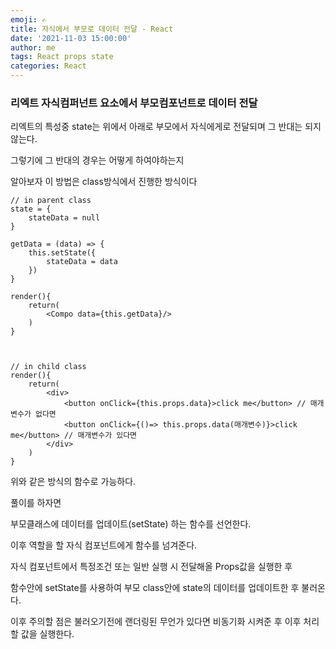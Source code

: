 ```yaml
---
emoji: ✍️
title: 자식에서 부모로 데이터 전달 - React
date: '2021-11-03 15:00:00'
author: me
tags: React props state
categories: React
---
```


### 리엑트 자식컴퍼넌트 요소에서 부모컴포넌트로 데이터 전달

리엑트의 특성중 state는 위에서 아래로 부모에서 자식에게로 전달되며 그 반대는 되지않는다.

그렇기에 그 반대의 경우는 어떻게 하여야하는지

알아보자 이 방법은 class방식에서 진행한 방식이다

```
// in parent class
state = {
	stateData = null
}

getData = (data) => {
	this.setState({
		stateData = data
	})
}

render(){
	return(
		<Compo data={this.getData}/>
	)
}



// in child class
render(){
	return(
		<div>
			<button onClick={this.props.data}>click me</button> // 매개변수가 없다면
			<button onClick={()=> this.props.data(매개변수)}>click me</button> // 매개변수가 있다면
		</div>
	)
}
```

위와 같은 방식의 함수로 가능하다.

풀이를 하자면

부모클래스에 데이터를 업데이트(setState) 하는 함수를 선언한다.

이후 역할을 할 자식 컴포넌트에게 함수를 넘겨준다.

자식 컴포넌트에서 특정조건 또는 일반 실행 시 전달해올 Props값을 실행한 후

함수안에 setState를 사용하여 부모 class안에 state의 데이터를 업데이트한 후 불러온다.

이후 주의할 점은 불러오기전에 랜더링된 무언가 있다면 비동기화 시켜준 후 이후 처리할 값을 실행한다.
